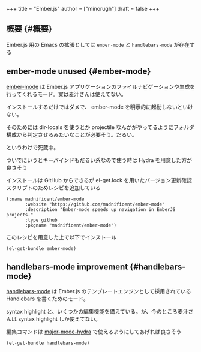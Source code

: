 +++
title = "Ember.js"
author = ["minorugh"]
draft = false
+++

## 概要 {#概要}

Ember.js 用の Emacs の拡張としては
`ember-mode` と `handlebars-mode` が存在する


## ember-mode <span class="tag"><span class="unused">unused</span></span> {#ember-mode}

[ember-mode](https://github.com/madnificent/ember-mode) は
Ember.js アプリケーションのファイルナビゲーションや生成を行ってくれるモード。実は麦汁さんは使えてない。

インストールするだけではダメで、
ember-mode を明示的に起動しないといけない。

そのためには dir-locals を使うとか
projectile なんかがやってるようにフォルダ構成から判定させるみたいなことが必要そう。だるい。

というわけで死蔵中。

ついでにいうとキーバインドもだるい系なので使う時は Hydra を用意した方が良さそう

インストールは GitHub からできるが
el-get.lock を用いたバージョン更新確認スクリプトのためレシピを追加している

```emacs-lisp
(:name madnificent/ember-mode
	   :website "https://github.com/madnificent/ember-mode"
	   :description "Ember-mode speeds up navigation in EmberJS projects."
	   :type github
	   :pkgname "madnificent/ember-mode")
```

このレシピを用意した上で以下でインストール

```emacs-lisp
(el-get-bundle ember-mode)
```


## handlebars-mode <span class="tag"><span class="improvement">improvement</span></span> {#handlebars-mode}

[handlebars-mode](https://github.com/danielevans/handlebars-mode) は Ember.js のテンプレートエンジンとして採用されている
Handlebars を書くためのモード。

syntax highlight と、いくつかの編集機能を備えている。が、今のところ麦汁さんは syntax highlight しか使えてない。

編集コマンドは [major-mode-hydra](https://github.com/jerrypnz/major-mode-hydra.el) で使えるようにしてあげれば良さそう

```emacs-lisp
(el-get-bundle handlebars-mode)
```
